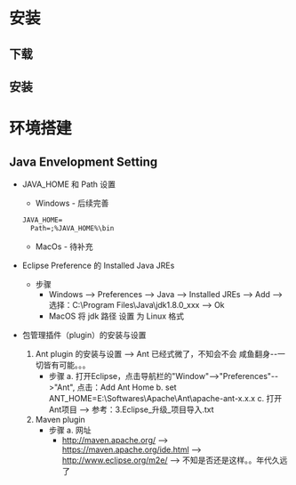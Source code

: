 
# 安装
## 下载
## 安装

# 环境搭建
## Java Envelopment Setting
   * JAVA_HOME 和 Path 设置
   
      + Windows  - 后续完善
      ```txt
      JAVA_HOME=
	    Path=;%JAVA_HOME%\bin
      ```
      + MacOs  -  待补充
   * Eclipse Preference 的 Installed Java JREs
      + 步骤
         - Windows --> Preferences --> Java --> Installed JREs --> Add --> 选择：C:\Program Files\Java\jdk1.8.0_xxx --> Ok
         - MacOS 将 jdk 路径 设置 为 Linux 格式
   * 包管理插件（plugin）的安装与设置
      1. Ant plugin 的安装与设置 --> Ant 已经式微了，不知会不会 咸鱼翻身--一切皆有可能。。。
         + 步骤
            a. 打开Eclipse，点击导航栏的"Window"-->"Preferences"-->"Ant", 点击：Add Ant Home
            b. set ANT_HOME=E:\Softwares\Apache\Ant\apache-ant-x.x.x
            c. 打开Ant项目 --> 参考：3.Eclipse_升级_项目导入.txt
      2. Maven plugin
         + 步骤
	    a. 网址
	       - http://maven.apache.org/  --> https://maven.apache.org/ide.html --> http://www.eclipse.org/m2e/ --> 不知是否还是这样。。年代久远了
